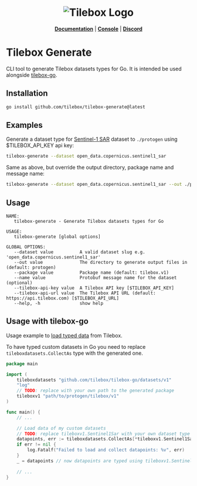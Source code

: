 <h1 align="center">
  <img src="https://storage.googleapis.com/tbx-web-assets-2bad228/banners/tilebox-banner.svg" alt="Tilebox Logo">
  <br>
</h1>

<p align="center">
  <a href="https://docs.tilebox.com/introduction"><b>Documentation</b></a>
  |
  <a href="https://console.tilebox.com/"><b>Console</b></a>
  |
  <a href="https://tilebox.com/discord"><b>Discord</b></a>
</p>

# Tilebox Generate

CLI tool to generate Tilebox datasets types for Go. It is intended be used alongside [tilebox-go](https://github.com/tilebox/tilebox-go).

## Installation

```bash
go install github.com/tilebox/tilebox-generate@latest
```

## Examples

Generate a dataset type for [Sentinel-1 SAR](https://docs.tilebox.com/datasets/open-data) dataset to `./protogen` using $TILEBOX_API_KEY api key:

```bash
tilebox-generate --dataset open_data.copernicus.sentinel1_sar
```

Same as above, but override the output directory, package name and message name:

```bash
tilebox-generate --dataset open_data.copernicus.sentinel1_sar --out ./protogen --package tilebox.v1 --name MyDataset
```

## Usage

```
NAME:
   tilebox-generate - Generate Tilebox datasets types for Go

USAGE:
   tilebox-generate [global options]

GLOBAL OPTIONS:
   --dataset value          A valid dataset slug e.g. 'open_data.copernicus.sentinel1_sar'
   --out value              The directory to generate output files in (default: protogen)
   --package value          Package name (default: tilebox.v1)
   --name value             Protobuf message name for the dataset (optional)
   --tilebox-api-key value  A Tilebox API key [$TILEBOX_API_KEY]
   --tilebox-api-url value  The Tilebox API URL (default: https://api.tilebox.com) [$TILEBOX_API_URL]
   --help, -h               show help
```

## Usage with tilebox-go

Usage example to [load typed data](https://github.com/tilebox/tilebox-go/blob/main/examples/load/main.go) from Tilebox.

To have typed custom datasets in Go you need to replace `tileboxdatasets.CollectAs` type with the generated one.

```go
package main

import (
	tileboxdatasets "github.com/tilebox/tilebox-go/datasets/v1"
	"log"
	// TODO: replace with your own path to the generated package
	tileboxv1 "path/to/protogen/tilebox/v1"
)

func main() {
	// ...

	// Load data of my custom datasets
	// TODO: replace tileboxv1.Sentinel1Sar with your own dataset type
	datapoints, err := tileboxdatasets.CollectAs[*tileboxv1.Sentinel1Sar](collection.Load(ctx, loadInterval))
	if err != nil {
		log.Fatalf("Failed to load and collect datapoints: %v", err)
	}
	_ = datapoints // now datapoints are typed using tileboxv1.Sentinel1Sar
	
	// ...
}
```
